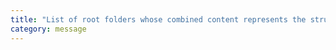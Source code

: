 ```yaml
---
title: "List of root folders whose combined content represents the structure of the project at runtime."
category: message
---
```


